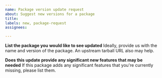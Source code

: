 ```yaml
---
name: Package version update request
about: Suggest new versions for a package
title: 
labels: new, package-request
assignees: 

---
```


**List the package you would like to see updated**
Ideally, provide us with the name and version of the package. An upstream tarball URL also may help.

**Does this update provide any significant new features that may be needed**
If this package adds any significant features that you're currently missing, please list them.
